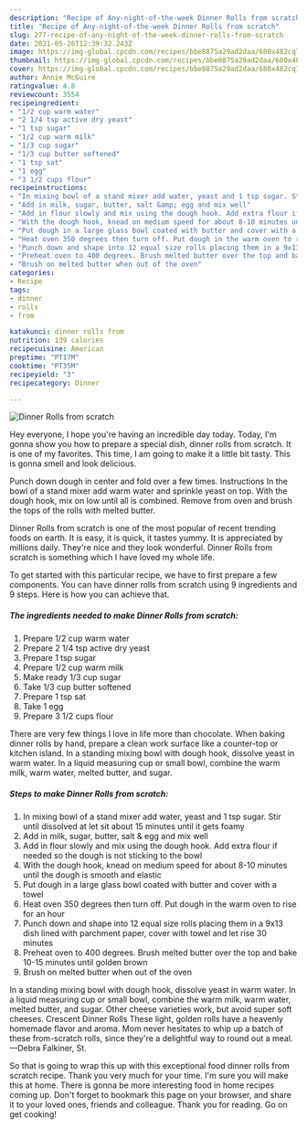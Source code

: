 ```yaml
---
description: "Recipe of Any-night-of-the-week Dinner Rolls from scratch"
title: "Recipe of Any-night-of-the-week Dinner Rolls from scratch"
slug: 277-recipe-of-any-night-of-the-week-dinner-rolls-from-scratch
date: 2021-05-26T12:39:32.243Z
image: https://img-global.cpcdn.com/recipes/bbe8875a29ad2daa/680x482cq70/dinner-rolls-from-scratch-recipe-main-photo.jpg
thumbnail: https://img-global.cpcdn.com/recipes/bbe8875a29ad2daa/680x482cq70/dinner-rolls-from-scratch-recipe-main-photo.jpg
cover: https://img-global.cpcdn.com/recipes/bbe8875a29ad2daa/680x482cq70/dinner-rolls-from-scratch-recipe-main-photo.jpg
author: Annie McGuire
ratingvalue: 4.8
reviewcount: 3554
recipeingredient:
- "1/2 cup warm water"
- "2 1/4 tsp active dry yeast"
- "1 tsp sugar"
- "1/2 cup warm milk"
- "1/3 cup sugar"
- "1/3 cup butter softened"
- "1 tsp sat"
- "1 egg"
- "3 1/2 cups flour"
recipeinstructions:
- "In mixing bowl of a stand mixer add water, yeast and 1 tsp sugar. Stir until dissolved at let sit about 15 minutes until it gets foamy"
- "Add in milk, sugar, butter, salt &amp; egg and mix well"
- "Add in flour slowly and mix using the dough hook. Add extra flour if needed so the dough is not sticking to the bowl"
- "With the dough hook, knead on medium speed for about 8-10 minutes until the dough is smooth and elastic"
- "Put dough in a large glass bowl coated with butter and cover with a towel"
- "Heat oven 350 degrees then turn off. Put dough in the warm oven to rise for an hour"
- "Punch down and shape into 12 equal size rolls placing them in a 9x13 dish lined with parchment paper, cover with towel and let rise 30 minutes"
- "Preheat oven to 400 degrees. Brush melted butter over the top and bake 10-15 minutes until golden brown"
- "Brush on melted butter when out of the oven"
categories:
- Recipe
tags:
- dinner
- rolls
- from

katakunci: dinner rolls from 
nutrition: 139 calories
recipecuisine: American
preptime: "PT17M"
cooktime: "PT35M"
recipeyield: "3"
recipecategory: Dinner

---
```



![Dinner Rolls from scratch](https://img-global.cpcdn.com/recipes/bbe8875a29ad2daa/680x482cq70/dinner-rolls-from-scratch-recipe-main-photo.jpg)

Hey everyone, I hope you're having an incredible day today. Today, I'm gonna show you how to prepare a special dish, dinner rolls from scratch. It is one of my favorites. This time, I am going to make it a little bit tasty. This is gonna smell and look delicious.

Punch down dough in center and fold over a few times. Instructions In the bowl of a stand mixer add warm water and sprinkle yeast on top. With the dough hook, mix on low until all is combined. Remove from oven and brush the tops of the rolls with melted butter.

Dinner Rolls from scratch is one of the most popular of recent trending foods on earth. It is easy, it is quick, it tastes yummy. It is appreciated by millions daily. They're nice and they look wonderful. Dinner Rolls from scratch is something which I have loved my whole life.


To get started with this particular recipe, we have to first prepare a few components. You can have dinner rolls from scratch using 9 ingredients and 9 steps. Here is how you can achieve that.

<!--inarticleads1-->

##### The ingredients needed to make Dinner Rolls from scratch:

1. Prepare 1/2 cup warm water
1. Prepare 2 1/4 tsp active dry yeast
1. Prepare 1 tsp sugar
1. Prepare 1/2 cup warm milk
1. Make ready 1/3 cup sugar
1. Take 1/3 cup butter softened
1. Prepare 1 tsp sat
1. Take 1 egg
1. Prepare 3 1/2 cups flour


There are very few things I love in life more than chocolate. When baking dinner rolls by hand, prepare a clean work surface like a counter-top or kitchen island. In a standing mixing bowl with dough hook, dissolve yeast in warm water. In a liquid measuring cup or small bowl, combine the warm milk, warm water, melted butter, and sugar. 

<!--inarticleads2-->

##### Steps to make Dinner Rolls from scratch:

1. In mixing bowl of a stand mixer add water, yeast and 1 tsp sugar. Stir until dissolved at let sit about 15 minutes until it gets foamy
1. Add in milk, sugar, butter, salt &amp; egg and mix well
1. Add in flour slowly and mix using the dough hook. Add extra flour if needed so the dough is not sticking to the bowl
1. With the dough hook, knead on medium speed for about 8-10 minutes until the dough is smooth and elastic
1. Put dough in a large glass bowl coated with butter and cover with a towel
1. Heat oven 350 degrees then turn off. Put dough in the warm oven to rise for an hour
1. Punch down and shape into 12 equal size rolls placing them in a 9x13 dish lined with parchment paper, cover with towel and let rise 30 minutes
1. Preheat oven to 400 degrees. Brush melted butter over the top and bake 10-15 minutes until golden brown
1. Brush on melted butter when out of the oven


In a standing mixing bowl with dough hook, dissolve yeast in warm water. In a liquid measuring cup or small bowl, combine the warm milk, warm water, melted butter, and sugar. Other cheese varieties work, but avoid super soft cheeses. Crescent Dinner Rolls These light, golden rolls have a heavenly homemade flavor and aroma. Mom never hesitates to whip up a batch of these from-scratch rolls, since they&#39;re a delightful way to round out a meal. —Debra Falkiner, St. 

So that is going to wrap this up with this exceptional food dinner rolls from scratch recipe. Thank you very much for your time. I'm sure you will make this at home. There is gonna be more interesting food in home recipes coming up. Don't forget to bookmark this page on your browser, and share it to your loved ones, friends and colleague. Thank you for reading. Go on get cooking!
